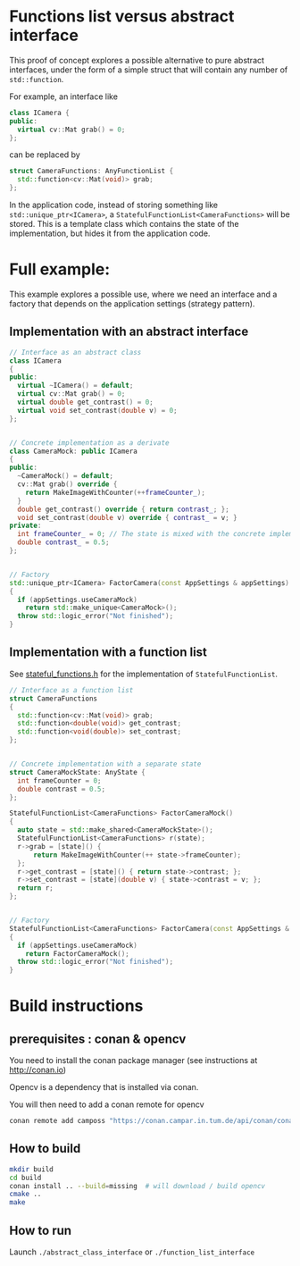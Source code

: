 # Functions list versus abstract interface

This proof of concept explores a possible alternative to pure abstract interfaces, under the form of a simple struct that will contain any number of `std::function`.

For example, an interface like 
````cpp
class ICamera {
public:
  virtual cv::Mat grab() = 0;
};
````

can be replaced by 
````cpp
struct CameraFunctions: AnyFunctionList {
  std::function<cv::Mat(void)> grab;
};
````

In the application code, instead of storing something like `std::unique_ptr<ICamera>`, a `StatefulFunctionList<CameraFunctions>` will be stored. This is a template class which contains the state of the implementation, but hides it from the application code.

# Full example:
This example explores a possible use, where we need an interface and a factory that depends on the application settings (strategy pattern).


## Implementation with an abstract interface

````cpp
// Interface as an abstract class
class ICamera
{
public:
  virtual ~ICamera() = default;
  virtual cv::Mat grab() = 0;
  virtual double get_contrast() = 0;
  virtual void set_contrast(double v) = 0;
};


// Concrete implementation as a derivate
class CameraMock: public ICamera
{
public:
  ~CameraMock() = default;
  cv::Mat grab() override {
    return MakeImageWithCounter(++frameCounter_);
  }
  double get_contrast() override { return contrast_; };
  void set_contrast(double v) override { contrast_ = v; }
private:
  int frameCounter_ = 0; // The state is mixed with the concrete implementation
  double contrast_ = 0.5;
};


// Factory
std::unique_ptr<ICamera> FactorCamera(const AppSettings & appSettings)
{
  if (appSettings.useCameraMock)
    return std::make_unique<CameraMock>();
  throw std::logic_error("Not finished");
}
````

## Implementation with a function list

See [stateful_functions.h](stateful_functions.h) for the implementation of `StatefulFunctionList`.

````cpp
// Interface as a function list
struct CameraFunctions
{
  std::function<cv::Mat(void)> grab;
  std::function<double(void)> get_contrast;
  std::function<void(double)> set_contrast;
};


// Concrete implementation with a separate state
struct CameraMockState: AnyState {
  int frameCounter = 0;
  double contrast = 0.5;
};

StatefulFunctionList<CameraFunctions> FactorCameraMock()
{
  auto state = std::make_shared<CameraMockState>();
  StatefulFunctionList<CameraFunctions> r(state);
  r->grab = [state]() {
      return MakeImageWithCounter(++ state->frameCounter);
  };
  r->get_contrast = [state]() { return state->contrast; };
  r->set_contrast = [state](double v) { state->contrast = v; };
  return r;
};


// Factory
StatefulFunctionList<CameraFunctions> FactorCamera(const AppSettings & appSettings)
{
  if (appSettings.useCameraMock)
    return FactorCameraMock();
  throw std::logic_error("Not finished");
}
````

# Build instructions 
## prerequisites : conan & opencv

You need to install the conan package manager (see instructions at http://conan.io)

Opencv is a dependency that is installed via conan.

You will then need to add a conan remote for opencv 

````bash
conan remote add camposs "https://conan.campar.in.tum.de/api/conan/conan-camposs"
````

## How to build

````bash
mkdir build
cd build
conan install .. --build=missing  # will download / build opencv 
cmake ..
make
````

## How to run

Launch `./abstract_class_interface` or `./function_list_interface`


